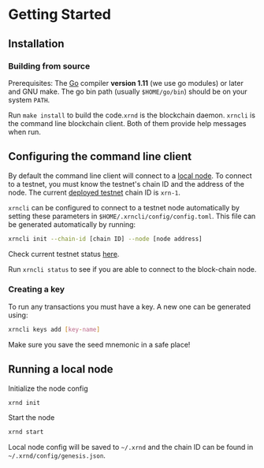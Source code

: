 # Getting Started

## Installation

### Building from source

Prerequisites: The [Go](https://golang.org/doc/install) compiler **version 1.11** (we use
go modules) or later and GNU make. The go bin path (usually `$HOME/go/bin`) should be
on your system `PATH`.

Run `make install` to build the code.`xrnd` is the blockchain daemon. `xrncli`
is the command line blockchain client. Both of them provide help messages when run.

## Configuring the command line client

By default the command line client will connect to a [local node](#running-a-local-node).
To connect to a testnet, you must know the testnet's chain ID and the address of the node. The current [deployed testnet](https://github.com/regen-network/regen-ledger/tree/master/testnets) chain ID is `xrn-1`.

`xrncli` can be configured to connect to a testnet node automatically by setting these
parameters in `$HOME/.xrncli/config/config.toml`. This file can be generated
automatically by running:

```sh
xrncli init --chain-id [chain ID] --node [node address]
```

Check current testnet status [here](../testnets).

Run `xrncli status` to see if you are able to connect to the block-chain node.

### Creating a key

To run any transactions you must have a key. A new one can be generated using:

```sh
xrncli keys add [key-name]
```

Make sure you save the seed mnemonic in a safe place!

## Running a local node

Initialize the node config

```sh
xrnd init
```

Start the node
```sh
xrnd start
```

Local node config will be saved to `~/.xrnd` and the chain ID can be found in `~/.xrnd/config/genesis.json`.
